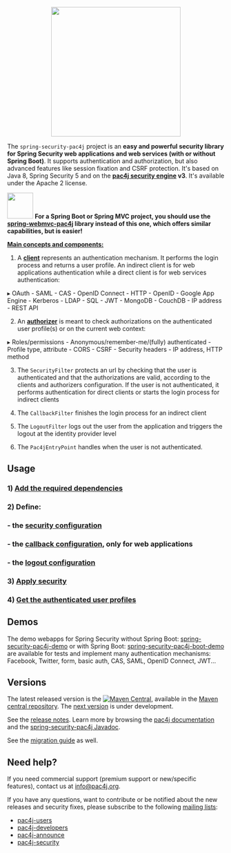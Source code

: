 <p align="center">
  <img src="https://pac4j.github.io/pac4j/img/logo-spring-security.png" width="300" />
</p>

The `spring-security-pac4j` project is an **easy and powerful security library for Spring Security web applications and web services (with or without Spring Boot)**. It supports authentication and authorization, but also advanced features like session fixation and CSRF protection.
It's based on Java 8, Spring Security 5 and on the **[pac4j security engine](https://github.com/pac4j/pac4j) v3**. It's available under the Apache 2 license.

<img src="https://pac4j.github.io/pac4j/img/warning_sign.png" width="60" /> <b>For a Spring Boot or Spring MVC project, you should use the [spring-webmvc-pac4j](https://github.com/pac4j/spring-webmvc-pac4j) library instead of this one, which offers similar capabilities, but is easier!</b>

[**Main concepts and components:**](http://www.pac4j.org/docs/main-concepts-and-components.html)

1) A [**client**](http://www.pac4j.org/docs/clients.html) represents an authentication mechanism. It performs the login process and returns a user profile. An indirect client is for web applications authentication while a direct client is for web services authentication:

&#9656; OAuth - SAML - CAS - OpenID Connect - HTTP - OpenID - Google App Engine - Kerberos - LDAP - SQL - JWT - MongoDB - CouchDB - IP address - REST API

2) An [**authorizer**](http://www.pac4j.org/docs/authorizers.html) is meant to check authorizations on the authenticated user profile(s) or on the current web context:

&#9656; Roles/permissions - Anonymous/remember-me/(fully) authenticated - Profile type, attribute -  CORS - CSRF - Security headers - IP address, HTTP method

3) The `SecurityFilter` protects an url by checking that the user is authenticated and that the authorizations are valid, according to the clients and authorizers configuration. If the user is not authenticated, it performs authentication for direct clients or starts the login process for indirect clients

4) The `CallbackFilter` finishes the login process for an indirect client

5) The `LogoutFilter` logs out the user from the application and triggers the logout at the identity provider level

6) The `Pac4jEntryPoint` handles when the user is not authenticated.


## Usage

### 1) [Add the required dependencies](https://github.com/pac4j/spring-security-pac4j/wiki/Dependencies)

### 2) Define:

### - the [security configuration](https://github.com/pac4j/spring-security-pac4j/wiki/Security-configuration)
### - the [callback configuration](https://github.com/pac4j/spring-security-pac4j/wiki/Callback-configuration), only for web applications
### - the [logout configuration](https://github.com/pac4j/spring-security-pac4j/wiki/Logout-configuration)

### 3) [Apply security](https://github.com/pac4j/spring-security-pac4j/wiki/Apply-security)

### 4) [Get the authenticated user profiles](https://github.com/pac4j/spring-security-pac4j/wiki/Get-the-authenticated-user-profiles)


## Demos

The demo webapps for Spring Security without Spring Boot: [spring-security-pac4j-demo](https://github.com/pac4j/spring-security-pac4j-demo) or with Spring Boot: [spring-security-pac4j-boot-demo](https://github.com/pac4j/spring-security-pac4j-boot-demo) are available for tests and implement many authentication mechanisms: Facebook, Twitter, form, basic auth, CAS, SAML, OpenID Connect, JWT...


## Versions

The latest released version is the [![Maven Central](https://maven-badges.herokuapp.com/maven-central/org.pac4j/spring-security-pac4j/badge.svg?style=flat)](https://maven-badges.herokuapp.com/maven-central/org.pac4j/spring-security-pac4j), available in the [Maven central repository](https://repo.maven.apache.org/maven2).
The [next version](https://github.com/pac4j/spring-security-pac4j/wiki/Next-version) is under development.

See the [release notes](https://github.com/pac4j/spring-security-pac4j/wiki/Release-Notes). Learn more by browsing the [pac4j documentation](http://www.pac4j.org/3.3.x/docs/index.html) and the [spring-security-pac4j Javadoc](http://www.javadoc.io/doc/org.pac4j/spring-security-pac4j/4.1.0).

See the [migration guide](https://github.com/pac4j/spring-security-pac4j/wiki/Migration-guide) as well.


## Need help?

If you need commercial support (premium support or new/specific features), contact us at [info@pac4j.org](mailto:info@pac4j.org).

If you have any questions, want to contribute or be notified about the new releases and security fixes, please subscribe to the following [mailing lists](http://www.pac4j.org/mailing-lists.html):

- [pac4j-users](https://groups.google.com/forum/?hl=en#!forum/pac4j-users)
- [pac4j-developers](https://groups.google.com/forum/?hl=en#!forum/pac4j-dev)
- [pac4j-announce](https://groups.google.com/forum/?hl=en#!forum/pac4j-announce)
- [pac4j-security](https://groups.google.com/forum/#!forum/pac4j-security)
